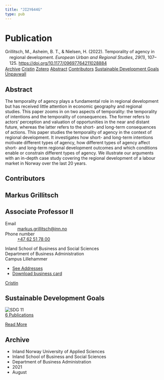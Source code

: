 ```yaml
---
title: "JI2Y644G"
type: pub
---
```

<h1>Publication</h1>
<article id="csl-bib-container-JI2Y644G" class="csl-bib-container">
  <div class="csl-bib-body" style="line-height: 1.35; padding-left: 1em; text-indent:-1em;">
  <div class="csl-entry">Grillitsch, M., Asheim, B. T., &amp; Nielsen, H. (2022). Temporality of agency in regional development. <i>European Urban and Regional Studies</i>, <i>29</i>(1), 107&#x2013;125. <a href="https://doi.org/10.1177/09697764211028884">https://doi.org/10.1177/09697764211028884</a></div>
</div>
  <div class="csl-bib-buttons">
    <a href="#taxonomy-article-JI2Y644G" class="csl-bib-button">Archive</a>
    <a href="https://app.cristin.no/results/show.jsf?id=1927420" alt="Cristin URL" class="csl-bib-button">Cristin</a>
    <a href="http://zotero.org/groups/5402882/items/JI2Y644G" alt="Zotero URL" class="csl-bib-button">Zotero</a>
    <a href="#abstract-article-JI2Y644G" class="csl-bib-button">Abstract</a>
    <a href="#contributors-article-JI2Y644G" class="csl-bib-button">Contributors</a>
    <a href="#sdg-article-JI2Y644G" class="csl-bib-button">Sustainable Development Goals</a>
    <a href="https://journals.sagepub.com/doi/pdf/10.1177/09697764211028884" class="csl-bib-button">Unpaywall</a>
  </div>
  <div id="csl-bib-meta-container-JI2Y644G"></div>
</article>
<div id="csl-bib-meta-JI2Y644G" class="csl-bib-meta">
  <article id="abstract-article-JI2Y644G" class="abstract-article">
    <h1>Abstract</h1>
    The temporality of agency plays a fundamental role in regional development but has received little attention in economic geography and regional studies. This paper zooms in on two aspects of temporality: the temporality of intentions and the temporality of consequences. The former refers to actors’ perception and valuation of opportunities in the near and distant future, whereas the latter refers to the short- and long-term consequences of actions. This paper studies the temporality of agency in the context of regional development. It investigates how short- and long-term intentions motivate different types of agency, how different types of agency affect short- and long-term regional development outcomes and which conditions enable or constrain different types of agency. We illustrate our arguments with an in-depth case study covering the regional development of a labour market in Norway over the last 20 years.
  </article>
  <article id="contributors-article-JI2Y644G" class="contributors-article">
    <h1>Contributors</h1>
    <div class="personas"> <div class="vrtx-hinn-person-card"> <div class="photo"> <i class="lar la-user-circle missing-person"></i> </div> <div class="info"> <hgroup><h1>Markus Grillitsch</h1> <h2>Associate Professor II</h2> </hgroup><dl> <dt>Email</dt> <dd> <a href="mailto:markus.grillitsch@inn.no">markus.grillitsch@inn.no</a> </dd> <dt>Phone number</dt> <dd><a href="tel:+4762517800"> +47 62 51 78 00 </a></dd> </dl> <p> Inland School of Business and Social Sciences<br> Department of Business Administration<br> Campus Lillehammer </p> <ul class="vrtx-hinn-links"> <li><a href="https://www.inn.no/english/find-an-employee/markus-grillitsch.html#vrtx-hinn-addresses">See Addresses</a></li> <li><a href="https://www.inn.no/english/find-an-employee/markus-grillitsch.html?vrtx=vcf">Download business card</a></li> </ul> </div> </div> <a href="https://app.cristin.no/persons/show.jsf?id=1318006" alt="Cristin URL" class="personas-cristin">Cristin</a> </div>
  </article>
  <article id="sdg-article-JI2Y644G" class="sdg-article">
    <h1>Sustainable Development Goals</h1>
    <div class="sdg-container"><div id="sdg11" class="sdg"> <img src="{{< params subfolder >}}images/sdg/sdg11_en.png" class="image" alt="SDG 11"> <div class="sdg-overlay"> <a href="{{< params subfolder >}}en/archive/?sdg=11#archive" class="sdg-publication-count"><span>6</span> Publications</a> <p><a href="https://sdgs.un.org/goals/goal11" class="sdg-read-more">Read More</a></p> </div> </div></div>
  </article>
  <article id="taxonomy-article-JI2Y644G" class="taxonomy-article">
    <h1>Archive</h1>
    <ul>
      <li>Inland Norway University of Applied Sciences</li>
      <li>Inland School of Business and Social Sciences</li>
      <li>Department of Business Administration</li>
      <li>2021</li>
      <li>August</li>
    </ul>
  </article>
</div>
